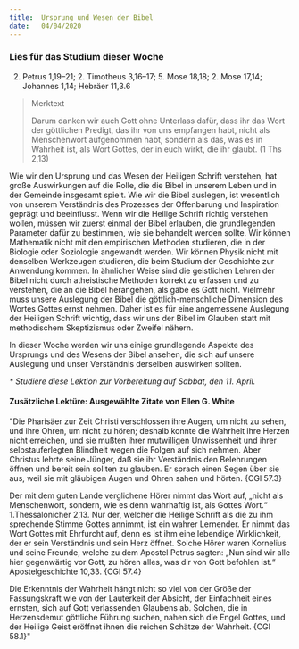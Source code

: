 ```yaml
---
title:  Ursprung und Wesen der Bibel
date:   04/04/2020
---
```


### Lies für das Studium dieser Woche
2. Petrus 1,19–21; 2. Timotheus 3,16–17; 5. Mose 18,18; 2. Mose 17,14; Johannes 1,14; Hebräer 11,3.6

> <p>Merktext</p>
> Darum danken wir auch Gott ohne Unterlass dafür, dass ihr das Wort der göttlichen Predigt, das ihr von uns empfangen habt, nicht als Menschenwort aufgenommen habt, sondern als das, was es in Wahrheit ist, als Wort Gottes, der in euch wirkt, die ihr glaubt. (1 Ths 2,13)

Wie wir den Ursprung und das Wesen der Heiligen Schrift verstehen, hat große Auswirkungen auf die Rolle, die die Bibel in unserem Leben und in der Gemeinde insgesamt spielt. Wie wir die Bibel auslegen, ist wesentlich von unserem Verständnis des Prozesses der Offenbarung und Inspiration geprägt und beeinflusst. Wenn wir die Heilige Schrift richtig verstehen wollen, müssen wir zuerst einmal der Bibel erlauben, die grundlegenden Parameter dafür zu bestimmen, wie sie behandelt werden sollte. Wir können Mathematik nicht mit den empirischen Methoden studieren, die in der Biologie oder Soziologie angewandt werden. Wir können Physik nicht mit denselben Werkzeugen studieren, die beim Studium der Geschichte zur Anwendung kommen. In ähnlicher Weise sind die geistlichen Lehren der Bibel nicht durch atheistische Methoden korrekt zu erfassen und zu verstehen, die an die Bibel herangehen, als gäbe es Gott nicht. Vielmehr muss unsere Auslegung der Bibel die göttlich-menschliche Dimension des Wortes Gottes ernst nehmen. Daher ist es für eine angemessene Auslegung der Heiligen Schrift wichtig, dass wir uns der Bibel im Glauben statt mit methodischem Skeptizismus oder Zweifel nähern.

In dieser Woche werden wir uns einige grundlegende Aspekte des Ursprungs und des Wesens der Bibel ansehen, die sich auf unsere Auslegung und unser Verständnis derselben auswirken sollten.

_* Studiere diese Lektion zur Vorbereitung auf Sabbat, den 11. April._

#### Zusätzliche Lektüre: Ausgewählte Zitate von Ellen G. White

"Die Pharisäer zur Zeit Christi verschlossen ihre Augen, um nicht zu sehen, und ihre Ohren, um nicht zu hören; deshalb konnte die Wahrheit ihre Herzen nicht erreichen, und sie mußten ihrer mutwilligen Unwissenheit und ihrer selbstauferlegten Blindheit wegen die Folgen auf sich nehmen. Aber Christus lehrte seine Jünger, daß sie ihr Verständnis den Belehrungen öffnen und bereit sein sollten zu glauben. Er sprach einen Segen über sie aus, weil sie mit gläubigen Augen und Ohren sahen und hörten. {CGl 57.3}

Der mit dem guten Lande verglichene Hörer nimmt das Wort auf, „nicht als Menschenwort, sondern, wie es denn wahrhaftig ist, als Gottes Wort.“ 1.Thessalonicher 2,13. Nur der, welcher die Heilige Schrift als die zu ihm sprechende Stimme Gottes annimmt, ist ein wahrer Lernender. Er nimmt das Wort Gottes mit Ehrfurcht auf, denn es ist ihm eine lebendige Wirklichkeit, der er sein Verständnis und sein Herz öffnet. Solche Hörer waren Kornelius und seine Freunde, welche zu dem Apostel Petrus sagten: „Nun sind wir alle hier gegenwärtig vor Gott, zu hören alles, was dir von Gott befohlen ist.“ Apostelgeschichte 10,33. {CGl 57.4}

Die Erkenntnis der Wahrheit hängt nicht so viel von der Größe der Fassungskraft wie von der Lauterkeit der Absicht, der Einfachheit eines ernsten, sich auf Gott verlassenden Glaubens ab. Solchen, die in Herzensdemut göttliche Führung suchen, nahen sich die Engel Gottes, und der Heilige Geist eröffnet ihnen die reichen Schätze der Wahrheit. {CGl 58.1}"